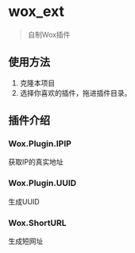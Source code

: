 # wox_ext

> 自制Wox插件

## 使用方法

1. 克隆本项目
2. 选择你喜欢的插件，拖进插件目录。

## 插件介绍

### Wox.Plugin.IPIP

获取IP的真实地址

### Wox.Plugin.UUID

生成UUID

### Wox.ShortURL

生成短网址

